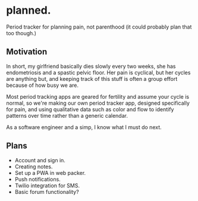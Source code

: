 # planned.
Period tracker for planning pain, not parenthood (it could probably plan that too though.)


## Motivation
In short, my girlfriend basically dies slowly every two weeks, she has endometriosis and a spastic pelvic floor. Her pain is cyclical, but her cycles are anything but, and keeping track of this stuff is often a group effort because of how busy we are.

Most period tracking apps are geared for fertility and assume your cycle is normal, so we're making our own period tracker app, designed specifically for pain, and using qualitative data such as color and flow to identify patterns over time rather than a generic calendar.

As a software engineer and a simp, I know what I must do next.

## Plans
- Account and sign in.
- Creating notes. 
- Set up a PWA in web packer.
- Push notifications.
- Twilio integration for SMS.
- Basic forum functionality?
